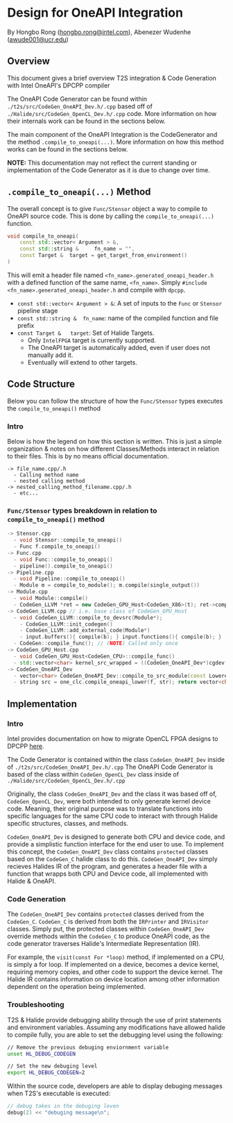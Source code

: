 # Design for OneAPI Integration

By Hongbo Rong (hongbo.rong@intel.com),  Abenezer Wudenhe (awude001@ucr.edu)

## Overview 

This document gives a brief overview T2S integration & Code Generation with Intel OneAPI's DPCPP compiler

The OneAPI Code Generator can be found within `./t2s/src/CodeGen_OneAPI_Dev.h/.cpp` 
based off of `./Halide/src/CodeGen_OpenCL_Dev.h/.cpp` code. 
More information on how their internals work can be found in the sections below.

The main component of the OneAPI Integration is the CodeGenerator and the method `.compile_to_oneapi(...)`. 
More information on how this method works can be found in the sections below.

**NOTE:** This documentation may not reflect the current standing or implementation of the Code Generator as it is due to change over time.

## `.compile_to_oneapi(...)` Method

The overall concept is to give `Func/Stensor` object a way to compile to OneAPI source code.
This is done by calling the `compile_to_oneapi(...)` function.

```c++
void compile_to_oneapi(
    const std::vector< Argument > &,
    const std::string & 	fn_name = "",
    const Target & 	target = get_target_from_environment() 
)	
```

This will emit a header file named `<fn_name>.generated_oneapi_header.h` 
with a defined function of the same name, `<fn_name>`.
Simply `#include <fn_name>.generated_oneapi_header.h` and compile with `dpcpp`.

- `const std::vector< Argument > &`: A set of inputs to the `Func` or `Stensor` pipeline stage
- `const std::string & 	fn_name`: name of the compiled function and file prefix
- `const Target & 	target`: Set of Halide Targets. 
  - Only `IntelFPGA` target is currently supported.
  - The OneAPI target is automatically added, even if user does not manually add it.
  - Eventually will extend to other targets.


## Code Structure

Below you can follow the structure of how the `Func/Stensor` types executes the 
`compile_to_oneapi()` method

### Intro

Below is how the legend on how this section is written.
This is just a simple organization & notes on how different Classes/Methods interact in relation to their files.
This is by no means official documentation.

```
-> file_name.cpp/.h
  - Calling method name
  - nested calling method
-> nested_calling_method_filename.cpp/.h
  - etc...
```



###  `Func/Stensor` types breakdown in relation to `compile_to_oneapi()` method

```c++
-> Stensor.cpp
  - void Stensor::compile_to_oneapi()
  - Func f.compile_to_oneapi()
-> Func.cpp
  - void Func::compile_to_oneapi()
  - pipeline().compile_to_oneapi()
-> Pipeline.cpp
  - void Pipeline::compile_to_oneapi()
  - Module m = compile_to_module(); m.compile(single_output())
-> Module.cpp
  - void Module::compile()
  - CodeGen_LLVM *ret = new CodeGen_GPU_Host<CodeGen_X86>(t); ret->compile_to_devsrc(*this);
-> CodeGen_LLVM.cpp // i.e. base class of CodeGen_GPU_Host
  - void CodeGen_LLVM::compile_to_devsrc(Module*); 
    - CodeGen_LLVM::init_codegen()
    - CodeGen_LLVM::add_external_code(Module*)
    - input.buffers(){ compile(b); } input.functions(){ compile(b); } 
  - CodeGen::compile_func(); // (NOTE) Called only once
-> CodeGen_GPU_Host.cpp
  - void CodeGen_GPU_Host<CodeGen_CPU>::compile_func()
  - std::vector<char> kernel_src_wrapped = ((CodeGen_OneAPI_Dev*)cgdev[DeviceAPI::OneAPI])->compile_to_src_module(f);
-> CodeGen_OneAPI_Dev
  - vector<char> CodeGen_OneAPI_Dev::compile_to_src_module(const LoweredFunc &f);
  - string src = one_clc.compile_oneapi_lower(f, str); return vector<char> buffer(src.begin(), src.end());
```


## Implementation 

### Intro

Intel provides documentation on how to migrate OpenCL FPGA designs to DPCPP
[here](https://www.intel.com/content/www/us/en/develop/documentation/migrate-opencl-fpga-designs-to-dpcpp/top/flags-attributes-directives-and-extensions.html).

The Code Generator is contained within the class `CodeGen_OneAPI_Dev` inside of `./t2s/src/CodeGen_OneAPI_Dev.h/.cpp`
The OneAPI Code Generator is based of the class within `CodeGen_OpenCL_Dev` class inside of `./Halide/src/CodeGen_OpenCL_Dev.h/.cpp`

Originally, the class `CodeGen_OneAPI_Dev` and the class it was based off of, `CodeGen_OpenCL_Dev`, were both intended to only generate kernel device code. Meaning, their original purpose was to translate functions into specific languages for the same CPU code to interact with through Halide specific structures, classes, and methods.

`CodeGen_OneAPI_Dev` is designed to generate both CPU and device code, and provide a simplistic function interface for the end user to use. To implement this concept, the `CodeGen_OneAPI_Dev` class contains `protected` classes based on the `CodeGen_C` halide class to do this. `CodeGen_OneAPI_Dev` simply recieves Halides IR of the program, and generates a header file with a function that wrapps both CPU and Device code, all implemented with Halide & OneAPI.


### Code Generation

The `CodeGen_OneAPI_Dev` contains `protected` classes derived from the `CodeGen_C`. `CodeGen_C` is derived from both the `IRPrinter` and `IRVisitor` classes. Simply put, the protected classes within `CodeGen_OneAPI_Dev` override methods within the `CodeGen_C` to produce OneAPI code, as the code generator traverses Halide's Intermediate Representation (IR).

For example, the `visit(const For *loop)` method, if implemented on a CPU, is simply a for loop. If implemented on a device, becomes a device kernel, requiring memory copies, and other code to support the device kernel. The Halide IR contains information on device location among other information dependent on the operation being implemented.

### Troubleshooting

T2S & Halide provide debugging ability through the use of print statements and environment variables. Assuming any modifications have allowed halide to compile fully, you are able to set the debugging level using the following:

```bash
// Remove the previous debuging enviornment variable
unset HL_DEBUG_CODEGEN

// Set the new debuging level
export HL_DEBUG_CODEGEN=2
```

Within the source code, developers are able to display debuging messages when T2S's executable is executed:

```c++
// debug takes in the debuging leven
debug(2) << "debuging message\n";
```
